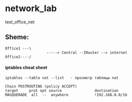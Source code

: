 # network_lab
test_office_net

## Sheme: 
```
Office1 ---\
                   -----> Central --IRouter --> internet
Office2----/
```

#### iptables cheat sheet
```
iptables --table nat --list   - просмотр таблицы nat

Chain POSTROUTING (policy ACCEPT)                                                                          target     prot opt source               destination                                                       MASQUERADE  all  --  anywhere            !192.168.0.0/16 
```
